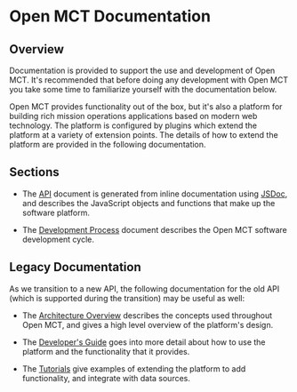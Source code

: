 # Open MCT Documentation

## Overview

 Documentation is provided to support the use and development of
 Open MCT. It's recommended that before doing
 any development with Open MCT you take some time to familiarize yourself
 with the documentation below.

 Open MCT provides functionality out of the box, but it's also a platform for
 building rich mission operations applications based on modern web technology. 
 The platform is configured by plugins which extend the platform at a variety
 of extension points. The details of how to
 extend the platform are provided in the following documentation.

## Sections
 
 * The [API](api/) document is generated from inline documentation 
 using [JSDoc](http://usejsdoc.org/), and describes the JavaScript objects and
 functions that make up the software platform.

 * The [Development Process](process/) document describes the
 Open MCT software development cycle.

## Legacy Documentation

As we transition to a new API, the following documentation for the old API
(which is supported during the transition) may be useful as well:

 * The [Architecture Overview](architecture/) describes the concepts used
 throughout Open MCT, and gives a high level overview of the platform's design.

 * The [Developer's Guide](guide/) goes into more detail about how to use the
 platform and the functionality that it provides.

 * The [Tutorials](https://github.com/nasa/openmct-tutorial) give examples of extending the platform to add
 functionality, and integrate with data sources.
